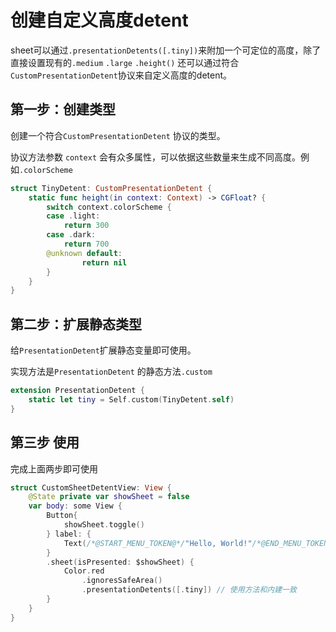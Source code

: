 # 创建自定义高度detent

sheet可以通过`.presentationDetents([.tiny])`来附加一个可定位的高度，除了直接设置现有的`.medium` `.large` `.height()` 还可以通过符合`CustomPresentationDetent`协议来自定义高度的detent。

## 第一步：创建类型

创建一个符合`CustomPresentationDetent` 协议的类型。

协议方法参数 `context` 会有众多属性，可以依据这些数量来生成不同高度。例如`.colorScheme`

```swift
struct TinyDetent: CustomPresentationDetent {
    static func height(in context: Context) -> CGFloat? {
        switch context.colorScheme {
        case .light:
            return 300
        case .dark:
            return 700
        @unknown default:
                return nil
        }
    }
}
```

## 第二步：扩展静态类型

给`PresentationDetent`扩展静态变量即可使用。

实现方法是`PresentationDetent` 的静态方法`.custom`

```swift
extension PresentationDetent {
    static let tiny = Self.custom(TinyDetent.self)
}
```

## 第三步 使用

完成上面两步即可使用

```swift
struct CustomSheetDetentView: View {
    @State private var showSheet = false
    var body: some View {
        Button{
            showSheet.toggle()
        } label: {
            Text(/*@START_MENU_TOKEN@*/"Hello, World!"/*@END_MENU_TOKEN@*/)
        }
        .sheet(isPresented: $showSheet) {
            Color.red
                .ignoresSafeArea()
                .presentationDetents([.tiny]) // 使用方法和内建一致
        }
    }
}
```